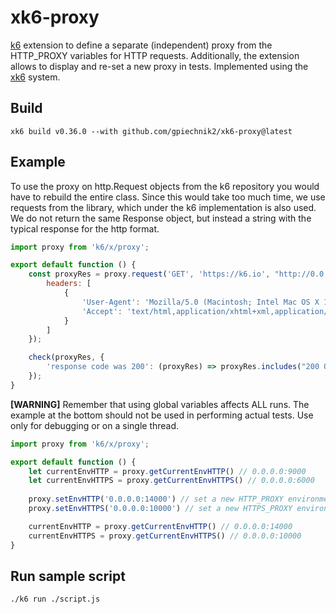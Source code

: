 # xk6-proxy
[k6](https://github.com/grafana/k6) extension to define a separate (independent) proxy from the HTTP_PROXY variables for HTTP requests. Additionally, the extension allows to display and re-set a new proxy in tests. Implemented using the
[xk6](https://github.com/grafana/xk6) system.

## Build
```shell
xk6 build v0.36.0 --with github.com/gpiechnik2/xk6-proxy@latest
```

## Example

To use the proxy on http.Request objects from the k6 repository you would have to rebuild the entire class. Since this would take too much time, we use requests from the library, which under the k6 implementation is also used. We do not return the same Response object, but instead a string with the typical response for the http format.

```javascript
import proxy from 'k6/x/proxy';

export default function () {
    const proxyRes = proxy.request('GET', 'https://k6.io', "http://0.0.0.0:8080", {
        headers: [
            {
                'User-Agent': 'Mozilla/5.0 (Macintosh; Intel Mac OS X 10.9; rv:50.0) Gecko/20100101 Firefox/50.0',
                'Accept': 'text/html,application/xhtml+xml,application/xml;q=0.9,*/*;q=0.8'
            }
        ]
    });

    check(proxyRes, {
        'response code was 200': (proxyRes) => proxyRes.includes("200 OK") == true
    });
}
```

**[WARNING]** Remember that using global variables affects ALL runs. The example at the bottom should not be used in performing actual tests. Use only for debugging or on a single thread.

```javascript
import proxy from 'k6/x/proxy';

export default function () {
    let currentEnvHTTP = proxy.getCurrentEnvHTTP() // 0.0.0.0:9000
    let currentEnvHTTPS = proxy.getCurrentEnvHTTPS() // 0.0.0.0:6000
    
    proxy.setEnvHTTP('0.0.0.0:14000') // set a new HTTP_PROXY environment variable
    proxy.setEnvHTTPS('0.0.0.0:10000') // set a new HTTPS_PROXY environment variable

    currentEnvHTTP = proxy.getCurrentEnvHTTP() // 0.0.0.0:14000
    currentEnvHTTPS = proxy.getCurrentEnvHTTPS() // 0.0.0.0:10000
}
```

## Run sample script
```shell
./k6 run ./script.js
```
